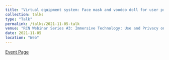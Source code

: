 ```yaml
---
title: "Virtual equipment system: Face mask and voodoo doll for user privacy and self-expression options in virtual reality"
collection: talks
type: "Talk"
permalink: /talks/2021-11-05-talk
venue: "RCN Webinar Series #3: Immersive Technology: Use and Privacy on November 5, 2021"
date: 2021-11-05
location: "Web"
---
```


[Event Page](https://fpf.org/fpf-event/immersive-technology-use-and-privacy/)

